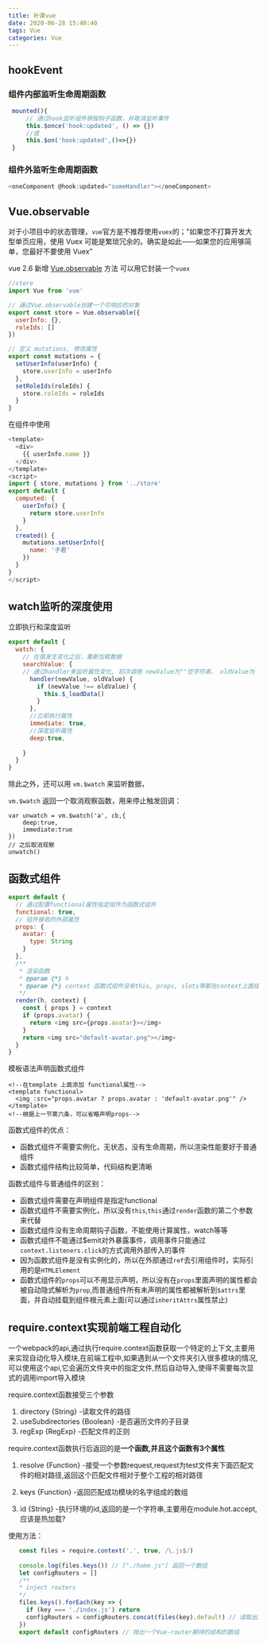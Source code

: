 ```yaml
---
title: 补课vue
date: 2020-06-28 15:40:40
tags: Vue
categories: Vue
---
```


## hookEvent

### 组件内部监听生命周期函数

```js
 mounted(){
     // 通过hook监听组件销毁钩子函数，并取消监听事件
     this.$once('hook:updated', () => {})
     //或
     this.$on('hook:updated',()=>{})   
 }
```

### 组件外监听生命周期函数

```js
<oneComponent @hook:updated="someHandler"></oneComponent>
```

## Vue.observable

对于小项目中的状态管理，`vue`官方是不推荐使用`vuex`的；"如果您不打算开发大型单页应用，使用 Vuex 可能是繁琐冗余的。确实是如此——如果您的应用够简单，您最好不要使用 Vuex”

vue 2.6 新增 [Vue.observable](https://cn.vuejs.org/v2/api/#Vue-observable) 方法 可以用它封装一个`vuex`

```javascript
//store
import Vue from 'vue'

// 通过Vue.observable创建一个可响应的对象
export const store = Vue.observable({
  userInfo: {},
  roleIds: []
})

// 定义 mutations, 修改属性
export const mutations = {
  setUserInfo(userInfo) {
    store.userInfo = userInfo
  },
  setRoleIds(roleIds) {
    store.roleIds = roleIds
  }
}
```

在组件中使用

```javascript
<template>
  <div>
    {{ userInfo.name }}
  </div>
</template>
<script>
import { store, mutations } from '../store'
export default {
  computed: {
    userInfo() {
      return store.userInfo
    }
  },
  created() {
    mutations.setUserInfo({
      name: '子君'
    })
  }
}
</script>
```

## watch监听的深度使用

立即执行和深度监听

```js
export default {
  watch: {
    // 在值发生变化之后，重新加载数据
    searchValue: {
    // 通过handler来监听属性变化, 初次调用 newValue为""空字符串， oldValue为 undefined
      handler(newValue, oldValue) {
        if (newValue !== oldValue) {
          this.$_loadData()
        }
      },
      //立即执行属性
      immediate: true,
      //深度监听属性
      deep:true,
      
    }
  }
}

```

除此之外，还可以用 `vm.$watch` 来监听数据，

`vm.$watch` 返回一个取消观察函数，用来停止触发回调：

```
var unwatch = vm.$watch('a', cb,{
	deep:true,
	immediate:true
})
// 之后取消观察
unwatch()
```

## 函数式组件

```js
export default {
  // 通过配置functional属性指定组件为函数式组件
  functional: true,
  // 组件接收的外部属性
  props: {
    avatar: {
      type: String
    }
  },
  /**
   * 渲染函数
   * @param {*} h
   * @param {*} context 函数式组件没有this, props, slots等都在context上面挂着
   */
  render(h, context) {
    const { props } = context
    if (props.avatar) {
      return <img src={props.avatar}></img>
    }
    return <img src="default-avatar.png"></img>
  }
}
```

模板语法声明函数式组件

```vue
<!--在template 上面添加 functional属性-->
<template functional>
  <img :src="props.avatar ? props.avatar : 'default-avatar.png'" />
</template>
<!--根据上一节第六条，可以省略声明props-->
```

函数式组件的优点：

- 函数式组件不需要实例化，无状态，没有生命周期，所以渲染性能要好于普通组件
- 函数式组件结构比较简单，代码结构更清晰

函数式组件与普通组件的区别：

- 函数式组件需要在声明组件是指定functional
- 函数式组件不需要实例化，所以没有`this`,`this`通过`render`函数的第二个参数来代替
- 函数式组件没有生命周期钩子函数，不能使用计算属性，watch等等
- 函数式组件不能通过$emit对外暴露事件，调用事件只能通过`context.listeners.click`的方式调用外部传入的事件
- 因为函数式组件是没有实例化的，所以在外部通过`ref`去引用组件时，实际引用的是`HTMLElement`
- 函数式组件的`props`可以不用显示声明，所以没有在`props`里面声明的属性都会被自动隐式解析为`prop`,而普通组件所有未声明的属性都被解析到`$attrs`里面，并自动挂载到组件根元素上面(可以通过`inheritAttrs`属性禁止)

## require.context实现前端工程自动化

一个webpack的api,通过执行require.context函数获取一个特定的上下文,主要用来实现自动化导入模块,在前端工程中,如果遇到从一个文件夹引入很多模块的情况,可以使用这个api,它会遍历文件夹中的指定文件,然后自动导入,使得不需要每次显式的调用import导入模块

require.context函数接受三个参数

1. directory {String} -读取文件的路径
2. useSubdirectories {Boolean} -是否遍历文件的子目录
3. regExp {RegExp} -匹配文件的正则

require.context函数执行后返回的是**一个函数,并且这个函数有3个属性**

1. resolve {Function} -接受一个参数request,request为test文件夹下面匹配文件的相对路径,返回这个匹配文件相对于整个工程的相对路径

2. keys {Function} -返回匹配成功模块的名字组成的数组

3. id {String} -执行环境的id,返回的是一个字符串,主要用在module.hot.accept,应该是热加载?

使用方法：

```js
   const files = require.context('.', true, /\.js$/)
   
   console.log(files.keys()) // ["./home.js"] 返回一个数组
   let configRouters = []
   /**
   * inject routers
   */
   files.keys().forEach(key => {
     if (key === './index.js') return
     configRouters = configRouters.concat(files(key).default) // 读取出文件中的default模块
   })
   export default configRouters // 抛出一个Vue-router期待的结构的数组
   
```

   